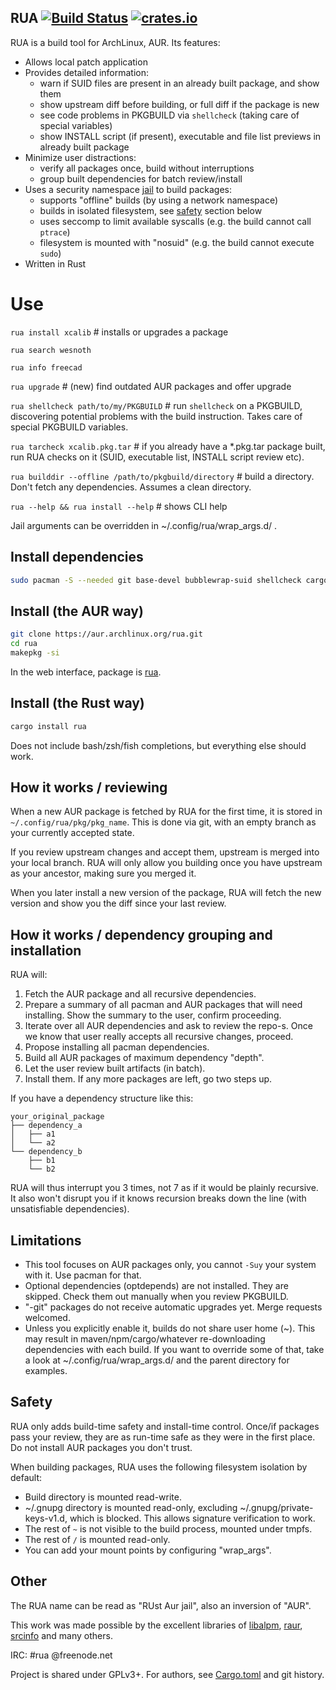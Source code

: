 ## RUA  [![Build Status](https://travis-ci.org/vn971/rua.svg?branch=master)](https://travis-ci.org/vn971/rua)  [![crates.io](https://img.shields.io/crates/v/rua.svg)](https://crates.io/crates/rua)

RUA is a build tool for ArchLinux, AUR. Its features:

- Allows local patch application
- Provides detailed information:
  * warn if SUID files are present in an already built package, and show them
  * show upstream diff before building, or full diff if the package is new
  * see code problems in PKGBUILD via `shellcheck` (taking care of special variables)
  * show INSTALL script (if present), executable and file list previews in already built package
- Minimize user distractions:
  * verify all packages once, build without interruptions
  * group built dependencies for batch review/install
- Uses a security namespace [jail](https://github.com/projectatomic/bubblewrap) to build packages:
  * supports "offline" builds (by using a network namespace)
  * builds in isolated filesystem, see [safety](#Safety) section below
  * uses seccomp to limit available syscalls (e.g. the build cannot call `ptrace`)
  * filesystem is mounted with "nosuid" (e.g. the build cannot execute `sudo`)
- Written in Rust


# Use

`rua install xcalib`  # installs or upgrades a package

`rua search wesnoth`

`rua info freecad`

`rua upgrade`  # (new) find outdated AUR packages and offer upgrade

`rua shellcheck path/to/my/PKGBUILD`  # run `shellcheck` on a PKGBUILD, discovering potential problems with the build instruction. Takes care of special PKGBUILD variables.

`rua tarcheck xcalib.pkg.tar`  # if you already have a *.pkg.tar package built, run RUA checks on it (SUID, executable list, INSTALL script review etc).

`rua builddir --offline /path/to/pkgbuild/directory`  # build a directory. Don't fetch any dependencies. Assumes a clean directory.

`rua --help && rua install --help`  # shows CLI help

Jail arguments can be overridden in ~/.config/rua/wrap_args.d/ .


## Install dependencies
```sh
sudo pacman -S --needed git base-devel bubblewrap-suid shellcheck cargo
```


## Install (the AUR way)
```sh
git clone https://aur.archlinux.org/rua.git
cd rua
makepkg -si
```
In the web interface, package is [rua](https://aur.archlinux.org/packages/rua/).


## Install (the Rust way)
```sh
cargo install rua
```

Does not include bash/zsh/fish completions, but everything else should work.


## How it works / reviewing
When a new AUR package is fetched by RUA for the first time, it is stored in `~/.config/rua/pkg/pkg_name`.
This is done via git, with an empty branch as your currently accepted state.

If you review upstream changes and accept them, upstream is merged into your local branch.
RUA will only allow you building once you have upstream as your ancestor, making sure you merged it.

When you later install a new version of the package, RUA will fetch the new version and show you the diff since your last review.

## How it works / dependency grouping and installation
RUA will:

1. Fetch the AUR package and all recursive dependencies.
1. Prepare a summary of all pacman and AUR packages that will need installing.
  Show the summary to the user, confirm proceeding.
1. Iterate over all AUR dependencies and ask to review the repo-s. 
  Once we know that user really accepts all recursive changes, proceed.
1. Propose installing all pacman dependencies.
1. Build all AUR packages of maximum dependency "depth".
1. Let the user review built artifacts (in batch).
1. Install them. If any more packages are left, go two steps up.

If you have a dependency structure like this:
```
your_original_package
├── dependency_a
│   ├── a1
│   └── a2
└── dependency_b
    ├── b1
    └── b2
```
RUA will thus interrupt you 3 times, not 7 as if it would be plainly recursive. It also won't disrupt you if it knows recursion breaks down the line (with unsatisfiable dependencies).

## Limitations

* This tool focuses on AUR packages only, you cannot `-Suy` your system with it. Use pacman for that.
* Optional dependencies (optdepends) are not installed. They are skipped. Check them out manually when you review PKGBUILD.
* "-git" packages do not receive automatic upgrades yet. Merge requests welcomed.
* Unless you explicitly enable it, builds do not share user home (~). This may result in maven/npm/cargo/whatever re-downloading dependencies with each build. If you want to override some of that, take a look at ~/.config/rua/wrap_args.d/ and the parent directory for examples.


## Safety
RUA only adds build-time safety and install-time control. Once/if packages pass your review, they are as run-time safe as they were in the first place. Do not install AUR packages you don't trust.

When building packages, RUA uses the following filesystem isolation by default:

* Build directory is mounted read-write.
* ~/.gnupg directory is mounted read-only, excluding ~/.gnupg/private-keys-v1.d, which is blocked. This allows signature verification to work.
* The rest of `~` is not visible to the build process, mounted under tmpfs.
* The rest of `/` is mounted read-only.
* You can add your mount points by configuring "wrap_args".


## Other

The RUA name can be read as "RUst Aur jail", also an inversion of "AUR".

This work was made possible by the excellent libraries of
[libalpm](https://github.com/jameslzhu/alpm),
[raur](https://gitlab.com/davidbittner/raur),
[srcinfo](https://github.com/Morganamilo/srcinfo.rs)
and many others.

IRC: #rua @freenode.net

Project is shared under GPLv3+. For authors, see [Cargo.toml](Cargo.toml) and git history.
